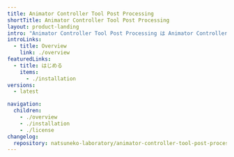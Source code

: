 ```yaml
---
title: Animator Controller Tool Post Processing
shortTitle: Animator Controller Tool Post Processing
layout: product-landing
intro: "Animator Controller Tool Post Processing は Animator Controller Tool の挙動を改善する Unity のエディター拡張です。"
introLinks:
  - title: Overview
    link: ./overview
featuredLinks:
  - title: はじめる
    items:
      - ./installation
versions:
  - latest

navigation:
  children:
    - ./overview
    - ./installation
    - ./license
changelog:
  repository: natsuneko-laboratory/animator-controller-tool-post-processing
---
```

